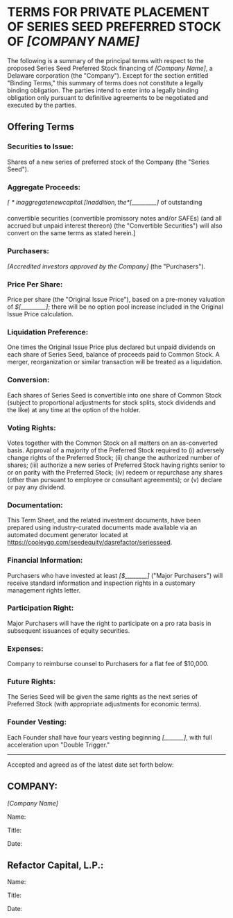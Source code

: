 # TERMS FOR PRIVATE PLACEMENT OF SERIES SEED PREFERRED STOCK OF *[COMPANY NAME]*

The following is a summary of the principal terms with respect to the proposed Series Seed Preferred Stock financing of *[Company Name]*, a Delaware corporation (the "Company").  Except for the section entitled "Binding Terms," this summary of terms does not constitute a legally binding obligation.  The parties intend to enter into a legally binding obligation only pursuant to definitive agreements to be negotiated and executed by the parties.

## Offering Terms  

### Securities to Issue:  

Shares of a new series of preferred stock of the Company (the "Series Seed").

### Aggregate Proceeds:	

*$[_________]* in aggregate new capital. [In addition, the *$[_________]* of outstanding convertible securities (convertible promissory notes and/or SAFEs) (and all accrued but unpaid interest thereon) (the "Convertible Securities") will also convert on the same terms as stated herein.]

### Purchasers:	

*[Accredited investors approved by the Company]* (the "Purchasers").

### Price Per Share:	

Price per share (the "Original Issue Price"), based on a pre-money valuation of *$[_________]*; there will be no option pool increase included in the Original Issue Price calculation.

### Liquidation Preference:	

One times the Original Issue Price plus declared but unpaid dividends on each share of Series Seed, balance of proceeds paid to Common Stock.  A merger, reorganization or similar transaction will be treated as a liquidation.

### Conversion:	

Each shares of Series Seed is convertible into one share of Common Stock (subject to proportional adjustments for stock splits, stock dividends and the like) at any time at the option of the holder. 

### Voting Rights:	

Votes together with the Common Stock on all matters on an as-converted basis.  Approval of a majority of the Preferred Stock required to (i) adversely change rights of the Preferred Stock; (ii) change the authorized number of shares; (iii) authorize a new series of Preferred Stock having rights senior to or on parity with the Preferred Stock; (iv) redeem or repurchase any shares (other than pursuant to employee or consultant agreements); or (v) declare or pay any dividend.

### Documentation:	

This Term Sheet, and the related investment documents, have been prepared using industry-curated documents made available via an automated document generator located at https://cooleygo.com/seedequity/dasrefactor/seriesseed. 

### Financial Information:	

Purchasers who have invested at least *[$________]* ("Major Purchasers") will receive standard information and inspection rights in a customary management rights letter.

### Participation Right:	

Major Purchasers will have the right to participate on a pro rata basis in subsequent issuances of equity securities.


### Expenses:	

Company to reimburse counsel to Purchasers for a flat fee of $10,000.

### Future Rights:	

The Series Seed will be given the same rights as the next series of Preferred Stock (with appropriate adjustments for economic terms).

### Founder Vesting:	

Each Founder shall have four years vesting beginning *[_______]*, with full acceleration upon "Double Trigger." 


------------
 Accepted and agreed as of the latest date set forth below:
## COMPANY: 

*[Company Name]*
						
Name:  	

Title: 

Date: 

## Refactor Capital, L.P.: 	

Name:  	

Title:  

Date:  						 

